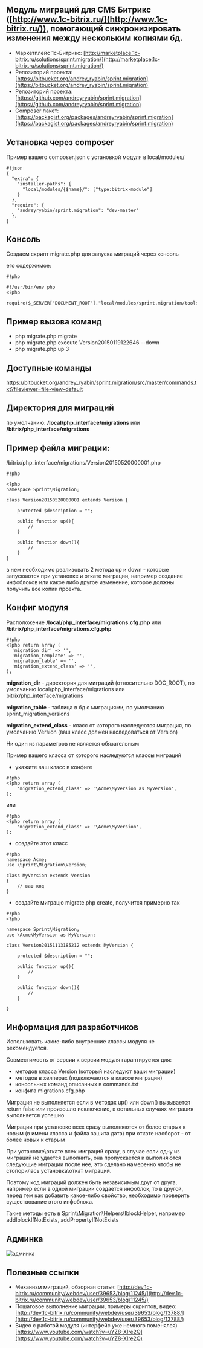 Модуль миграций для CMS Битрикс ([http://www.1c-bitrix.ru/](http://www.1c-bitrix.ru/)), помогающий синхронизировать изменения между нескольким копиями бд.
--------------------------------------------------------------------------------------------------------
* Маркетплейс 1с-Битрикс: [http://marketplace.1c-bitrix.ru/solutions/sprint.migration/](http://marketplace.1c-bitrix.ru/solutions/sprint.migration/)
* Репозиторий проекта: [https://bitbucket.org/andrey_ryabin/sprint.migration](https://bitbucket.org/andrey_ryabin/sprint.migration)
* Репозиторий проекта: [https://github.com/andreyryabin/sprint.migration](https://github.com/andreyryabin/sprint.migration)
* Composer пакет: [https://packagist.org/packages/andreyryabin/sprint.migration](https://packagist.org/packages/andreyryabin/sprint.migration)

Установка через composer
-------------------------
Пример вашего composer.json с установкой модуля в local/modules/
```
#!json
{
  "extra": {
    "installer-paths": {
      "local/modules/{$name}/": ["type:bitrix-module"]
    }
  },
  "require": {
    "andreyryabin/sprint.migration": "dev-master"
  },
}

```




Консоль
-------------------------
Создаем скрипт migrate.php для запуска миграций через консоль

его содержимое:


```
#!php

#!/usr/bin/env php
<?php

require($_SERVER["DOCUMENT_ROOT"]."local/modules/sprint.migration/tools/migrate.php");

```

Пример вызова команд
-------------------------
* php migrate.php migrate
* php migrate.php execute Version20150119122646 --down
* php migrate.php up 3

Доступные команды
-------------------------
https://bitbucket.org/andrey_ryabin/sprint.migration/src/master/commands.txt?fileviewer=file-view-default


Директория для миграций
-------------------------
по умолчанию: **/local/php_interface/migrations** или **/bitrix/php_interface/migrations**


Пример файла миграции:
-------------------------
/bitrix/php_interface/migrations/Version20150520000001.php

```
#!php

<?php
namespace Sprint\Migration;

class Version20150520000001 extends Version {

    protected $description = "";

    public function up(){
        //
    }

    public function down(){
        //
    }
}
```

в нем необходимо реализовать 2 метода up и down - которые запускаются при установке и откате миграции,
например создание инфоблоков или какое либо другое изменение, которое должны получить все копии проекта.



Конфиг модуля
-------------------------
Расположение
**/local/php_interface/migrations.cfg.php** или **/bitrix/php_interface/migrations.cfg.php**

```
#!php
<?php return array (
  'migration_dir' => '',
  'migration_template' => '',
  'migration_table' => '',
  'migration_extend_class' => '',
);
```

**migration_dir** - директория для миграций (относительно DOC_ROOT), по умолчанию local/php_interface/migrations или bitrix/php_interface/migrations

**migration_table** - таблица в бд с миграциями, по умолчанию sprint_migration_versions

**migration_extend_class** - класс от которого наследуются миграция, по умолчанию Version (ваш класс должен наследоваться от Version)


Ни один из параметров не является обязательным

Пример вашего класса от которого наследуются классы миграций

* укажите ваш класс в конфиге
```
#!php
<?php return array (
    'migration_extend_class' => '\Acme\MyVersion as MyVersion',
);
```
или

```
#!php
<?php return array (
    'migration_extend_class' => '\Acme\MyVersion',
);
```

* создайте этот класс
```
#!php
namespace Acme;
use \Sprint\Migration\Version;

class MyVersion extends Version
{
    // ваш код
}
```

* создайте миграцю migrate.php create, получится примерно так
```
#!php
<?php

namespace Sprint\Migration;
use \Acme\MyVersion as MyVersion;

class Version20151113185212 extends MyVersion {

    protected $description = "";

    public function up(){
        //
    }

    public function down(){
        //
    }

}
```


Информация для разработчиков
--------------------------------
Использовать какие-либо внутренние классы модуля не рекомендуется.

Совместимость от версии к версии модуля гарантируется для:
* методов класса Version (который наследуют ваши миграции)
* методов в хелперах (подключаются в классе миграции)
* консольных команд описанных в commands.txt
* конфига migrations.cfg.php

Миграция не выполняется если в методах up() или down()
вызывается return false или произошло исключение, в остальных случаях миграция выполняется успешно

Миграции при установке всех сразу выполняются от более старых к новым (в имени класса и файла зашита дата)
при откате наоборот - от более новых к старым

При установке\откате всех миграций сразу, в случае если одну из миграций не удается выполнить, она пропускается и выполняются следующие миграции после нее, это сделано намеренно чтобы не стопорилась установка\откат миграций. 

Поэтому код миграций должен быть независимым друг от друга, например если в одной миграции создается инфоблок, то в другой, перед тем как добавить какое-либо свойство, необходимо проверить существование этого инфоблока.

Такие методы есть в Sprint\Migration\Helpers\IblockHelper, например addIblockIfNotExists, addPropertyIfNotExists



Админка
-------------------------
![админка](https://bitbucket.org/repo/aejkky/images/1841502107-gkrDVvOs9MQ62p.jpg)

Полезные ссылки
-------------------------
* Механизм миграций, обзорная статья: [http://dev.1c-bitrix.ru/community/webdev/user/39653/blog/11245/](http://dev.1c-bitrix.ru/community/webdev/user/39653/blog/11245/)
* Пошаговое выполнение миграции, примеры скриптов, видео: [http://dev.1c-bitrix.ru/community/webdev/user/39653/blog/13788/](http://dev.1c-bitrix.ru/community/webdev/user/39653/blog/13788/)
* Видео с работой модуля (интерфейс уже немного поменялся) [https://www.youtube.com/watch?v=uYZ8-XIre2Q](https://www.youtube.com/watch?v=uYZ8-XIre2Q)
